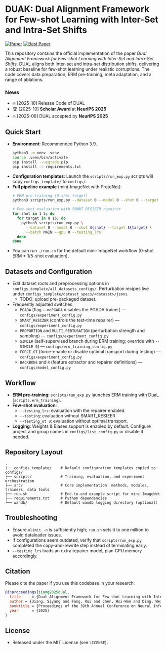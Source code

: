 # DUAK: Dual Alignment Framework for Few-shot Learning with Inter-Set and Intra-Set Shifts
[![Paper](https://img.shields.io/badge/Paper-NeurIPS%202025-blue)](https://neurips.cc/virtual/2025/poster/115878)
[![Best Paper](https://img.shields.io/badge/Award-Scholar%20Award-gold.svg)](https://neurips.cc/Conferences/2025/FinancialAssistance)


This repository contains the official implementation of the paper *Dual Alignment Framework for Few-shot Learning with Inter-Set and Intra-Set Shifts*. DUAL aligns both inter-set and intra-set distribution shifts, delivering a robust baseline for few-shot learning under realistic corruptions. The code covers data preparation, ERM pre-training, meta adaptation, and a range of ablations.


### News

- 🔥 [2025-10] Release Code of DUAL
- 🏆 [2025-10] **Scholar Award** at **NeurIPS 2025**
- 🔥 [2025-09] DUAL accepted by **NeurIPS 2025**


## Quick Start
- **Environment**: Recommended Python 3.9.
  ```bash
  python3 -m venv .venv
  source .venv/bin/activate
  pip install --upgrade pip
  pip install -r requirements.txt
  ```
- **Configuration templates**: Launch the `scripts/run_exp.py` scripts will copy `configs_template/` to `configs/`. 
- **Full pipeline example** (mini-ImageNet with ProtoNet):
  ```bash
  # ERM pre-training (0-shot target)
  python3 scripts/run_exp.py --dataset 0 --model 0 --shot 0 --target 0 --batch MAIN --gpu 0

  # Few-shot evaluation with SMART_RESIZER repairer
  for shot in 1 5; do
    for target in 8 16; do
      python3 scripts/run_exp.py \
        --dataset 0 --model 0 --shot ${shot} --target ${target} \
        --batch MAIN --gpu 0 --testing_lrs
    done
  done
  ```
- You can run `./run.sh` for the default mini-ImageNet workflow (0-shot ERM + 1/5-shot evaluation).

## Datasets and Configuration
- Edit dataset roots and preprocessing options in `configs_template/all_datasets_configs/`. Perturbation recipes live under `configs_template/dataset_specs/<dataset>/jsons`.
    - TODO: upload pre-packaged dataset.
- Frequently adjusted switches:
  - `PGADA` (flag `--noPGADA` disables the PGADA trainer) — `configs/experiment_config.py`
  - `SMART_RESIZER` (controls the test-time repairer) — `configs/experiment_config.py`
  - `PROPORTION` and `MULTI_PERTUBATION` (perturbation strength and sampling) — `configs/experiment_config.py`
  - `SIMCLR` (self-supervised branch during ERM training; override with `--SIMCLR 0`) — `configs/erm_training_config.py`
  - `FORCE_OT` (force-enable or disable optimal transport during testing) — `configs/experiment_config.py`
  - `BACKBONE` and `R` (feature extractor and repairer definitions) — `configs/model_config.py`

## Workflow
- **ERM pre-training**: `scripts/run_exp.py` launches ERM training with DuaL (`scripts.erm_training`).
- **Few-shot evaluation**:
  - `--testing_lrs`: evaluation with the repairer enabled.
  - `--testing`: evaluation without SMART_RESIZER.
  - `--testing_ot 0`: evaluation without optimal transport.
- **Logging**: Weights & Biases support is enabled by default. Configure project and group names in `configs/list_config.py` or disable if needed.

## Repository Layout
```text
.
├── configs_template/    # Default configuration templates copied to configs/
├── scripts/             # Training, evaluation, and experiment orchestration
├── src/                 # Core implementation: methods, modules, trainers, data tools
├── run.sh               # End-to-end example script for mini-ImageNet
├── requirements.txt     # Python dependencies
└── wandb/               # Default wandb logging directory (optional)
```

## Troubleshooting
- Ensure `ulimit -n` is sufficiently high; `run.sh` sets it to one million to avoid dataloader issues.
- If configurations seem outdated, verify that `scripts/run_exp.py` completed the copy-and-rewrite step instead of terminating early.
- `--testing_lrs` loads an extra repairer model; plan GPU memory accordingly.

## Citation
Please cite the paper if you use this codebase in your research:
```bibtex
@inproceedings{jiang2025dual,
  title     = {Dual Alignment Framework for Few-shot Learning with Inter-Set and Intra-Set Shifts},
  author = {Jiang, Siyang and Fang, Rui and Chen, Hsi-Wen and Ding, Wei and Xing, Guoliang and Chen, Ming-syan},
  booktitle = {Proceedings of the 39th Annual Conference on Neural Information Processing Systems (NeurIPS 2025)},
  year      = {2025}
}
```

## License
- Released under the MIT License (see `LICENSE`).
